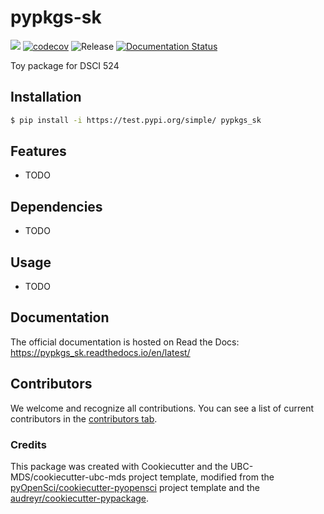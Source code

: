 # pypkgs-sk

![](https://github.com/sukh2929/pypkgs_sk/workflows/build/badge.svg) [![codecov](https://codecov.io/gh/sukh2929/pypkgs_sk/branch/main/graph/badge.svg)](https://codecov.io/gh/sukh2929/pypkgs_sk) ![Release](https://github.com/sukh2929/pypkgs_sk/workflows/Release/badge.svg) [![Documentation Status](https://readthedocs.org/projects/pypkgs_sk/badge/?version=latest)](https://pypkgs_sk.readthedocs.io/en/latest/?badge=latest)

Toy package for DSCI 524

## Installation

```bash
$ pip install -i https://test.pypi.org/simple/ pypkgs_sk
```

## Features

- TODO

## Dependencies

- TODO

## Usage

- TODO

## Documentation

The official documentation is hosted on Read the Docs: https://pypkgs_sk.readthedocs.io/en/latest/

## Contributors

We welcome and recognize all contributions. You can see a list of current contributors in the [contributors tab](https://github.com/sukh2929/pypkgs_sk/graphs/contributors).

### Credits

This package was created with Cookiecutter and the UBC-MDS/cookiecutter-ubc-mds project template, modified from the [pyOpenSci/cookiecutter-pyopensci](https://github.com/pyOpenSci/cookiecutter-pyopensci) project template and the [audreyr/cookiecutter-pypackage](https://github.com/audreyr/cookiecutter-pypackage).
